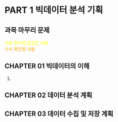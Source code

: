 # PART 1 빅데이터 분석 기획

## 과목 마무리 문제

<span style="color:yellow">내용 정리에 없었던 내용</span>
<br><span style="color:orange">다시 확인할 내용</span>

## CHAPTER 01 빅데이터의 이해

1. 

## CHAPTER 02 데이터 분석 계획

## CHAPTER 03 데이터 수집 및 저장 계획